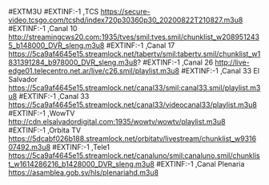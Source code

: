 #EXTM3U
#EXTINF:-1 ,TCS
https://secure-video.tcsgo.com/tcshd/index720p30360p30_20200822T210827.m3u8
#EXTINF:-1 ,Canal 10
http://streamingcws20.com:1935/tves/smil:tves.smil/chunklist_w2089512435_b148000_DVR_sleng.m3u8
#EXTINF:-1 ,Canal 17
https://5ca9af4645e15.streamlock.net/tabertv/smil:tabertv.smil/chunklist_w1831391284_b978000_DVR_sleng.m3u8?
#EXTINF:-1 ,Canal 26
http://live-edge01.telecentro.net.ar/live/c26.smil/playlist.m3u8
#EXTINF:-1 ,Canal 33 El Salvador
https://5ca9af4645e15.streamlock.net/canal33/smil:canal33.smil/playlist.m3u8
#EXTINF:-1 ,Canal 33
https://5ca9af4645e15.streamlock.net/canal33/videocanal33/playlist.m3u8
#EXTINF:-1 ,WowTV
http://cdn.elsalvadordigital.com:1935/wowtv/wowtv/playlist.m3u8
#EXTINF:-1 ,Orbita TV
https://5dcabf026b188.streamlock.net/orbitatv/livestream/chunklist_w931607492.m3u8
#EXTINF:-1 ,Tele1
https://5ca9af4645e15.streamlock.net/canaluno/smil:canaluno.smil/chunklist_w1614286216_b1428000_DVR_sleng.m3u8
#EXTINF:-1 ,Canal Plenaria
https://asamblea.gob.sv/hls/plenariahd.m3u8
